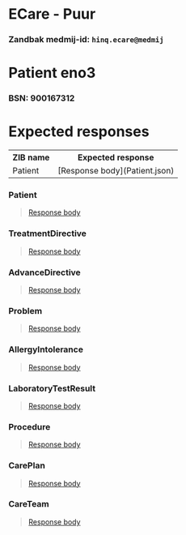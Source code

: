 # ECare - Puur
### Zandbak medmij-id: `hinq.ecare@medmij`

# Patient eno3
### BSN: 900167312

# Expected responses

<table> 
    <tr>
        <th>ZIB name</th>
        <th>Expected response</th>
    </tr>
    <tr>
    <td>Patient</td>
    <td>[Response body](Patient.json)</td>
    </tr>
    </table>

    


### Patient
> [Response body](Patient.json)

### TreatmentDirective
> [Response body](TreatmentDirective.json)

### AdvanceDirective
> [Response body](AdvanceDirective.json)

### Problem
> [Response body](Problem.json)

### AllergyIntolerance
> [Response body](AllergyIntolerance.json)

### LaboratoryTestResult
> [Response body](LaboratoryTestResult.json)

### Procedure
> [Response body](Procedure.json)

### CarePlan
> [Response body](CarePlan.json)

### CareTeam
> [Response body](CareTeam.json)





